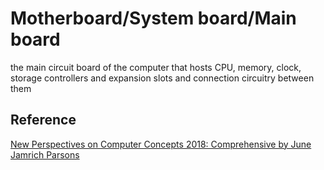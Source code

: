 # Motherboard/System board/Main board

the main circuit board of the computer that hosts CPU, memory, clock, storage controllers and expansion slots and connection circuitry between them

## Reference

[New Perspectives on Computer Concepts 2018: Comprehensive by June Jamrich Parsons](https://www.amazon.ca/Perspectives-Computer-Concepts-2018-Comprehensive/dp/1305951492)
